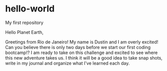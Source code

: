 # hello-world
My first repository

Hello Planet Earth,

Greetings from Rio de Janeiro! My name is Dustin and I am overly excited! Can you believe there is only two days before we start our first coding bootcamp!? I am ready to take on this challenge and excited to see where this new adventure takes us. I think it will be a good idea to take snap shots, write in my journal and organize what I've learned each day.
